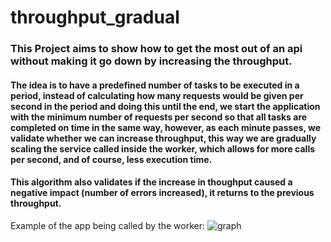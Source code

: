 # throughput_gradual

### This Project aims to show how to get the most out of an api without making it go down by increasing the throughput.

#### The idea is to have a predefined number of tasks to be executed in a period, instead of calculating how many requests would be given per second in the period and doing this until the end, we start the application with the minimum number of requests per second so that all tasks are completed on time in the same way, however, as each minute passes, we validate whether we can increase throughput, this way we are gradually scaling the service called inside the worker, which allows for more calls per second, and of course, less execution time.

#### This algorithm also validates if the increase in thoughput caused a negative impact (number of errors increased), it returns to the previous throughput.

Example of the app being called by the worker:
![graph](https://user-images.githubusercontent.com/32064166/236351459-2bdd4c0f-0b2e-44df-b8f6-c3bcb4008cb5.png)
